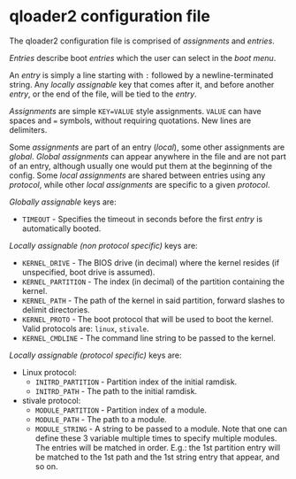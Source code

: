 # qloader2 configuration file

The qloader2 configuration file is comprised of *assignments* and *entries*.

*Entries* describe boot *entries* which the user can select in the *boot menu*.

An *entry* is simply a line starting with `:` followed by a newline-terminated
string.
Any *locally assignable* key that comes after it, and before another *entry*, or
the end of the file, will be tied to the *entry*.

*Assignments* are simple `KEY=VALUE` style assignments.
`VALUE` can have spaces and `=` symbols, without requiring quotations. New lines
are delimiters.

Some *assignments* are part of an entry (*local*), some other assignments are *global*.
*Global assignments* can appear anywhere in the file and are not part of an entry,
although usually one would put them at the beginning of the config.
Some *local assignments* are shared between entries using any *protocol*, while other
*local assignments* are specific to a given *protocol*.

*Globally assignable* keys are:
* `TIMEOUT` - Specifies the timeout in seconds before the first *entry* is automatically booted.

*Locally assignable (non protocol specific)* keys are:
* `KERNEL_DRIVE` - The BIOS drive (in decimal) where the kernel resides (if unspecified, boot drive is assumed).
* `KERNEL_PARTITION` - The index (in decimal) of the partition containing the kernel.
* `KERNEL_PATH` - The path of the kernel in said partition, forward slashes to delimit directories.
* `KERNEL_PROTO` - The boot protocol that will be used to boot the kernel. Valid protocols are: `linux`, `stivale`.
* `KERNEL_CMDLINE` - The command line string to be passed to the kernel.

*Locally assignable (protocol specific)* keys are:
* Linux protocol:
  * `INITRD_PARTITION` - Partition index of the initial ramdisk.
  * `INITRD_PATH` - The path to the initial ramdisk.
* stivale protocol:
  * `MODULE_PARTITION` - Partition index of a module.
  * `MODULE_PATH` - The path to a module.
  * `MODULE_STRING` - A string to be passed to a module.
  Note that one can define these 3 variable multiple times to specify multiple modules.
  The entries will be matched in order. E.g.: the 1st partition entry will be matched
  to the 1st path and the 1st string entry that appear, and so on.
